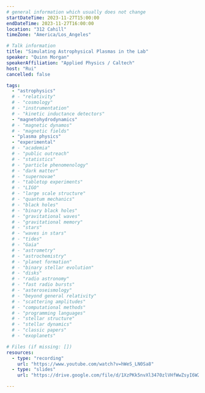 ```yaml
---
# general information which usually does not change
startDateTime: 2023-11-27T15:00:00
endDateTime: 2023-11-27T16:00:00
location: "312 Cahill"
timeZone: "America/Los_Angeles"

# Talk information
title: "Simulating Astrophysical Plasmas in the Lab"
speaker: "Quinn Morgan"
speakerAffiliation: "Applied Physics / Caltech"
host: "Rui"
cancelled: false

tags:
  - "astrophysics"
  # - "relativity"
  # - "cosmology"
  # - "instrumentation"
  # - "kinetic inductance detectors"
  - "magnetohydrodynamics"
  # - "magnetic dynamos"
  # - "magnetic fields"
  - "plasma physics"
  - "experimental"
  # - "academia"
  # - "public outreach"
  # - "statistics"
  # - "particle phenomenology"
  # - "dark matter"
  # - "supernovae"
  # - "tabletop experiments"
  # - "LIGO"
  # - "large scale structure"
  # - "quantum mechanics"
  # - "black holes"
  # - "binary black holes"
  # - "gravitational waves"
  # - "gravitational memory"
  # - "stars"
  # - "waves in stars"
  # - "tides"
  # - "Gaia"
  # - "astrometry"
  # - "astrochemistry"
  # - "planet formation"
  # - "binary stellar evolution"
  # - "disks"
  # - "radio astronomy"
  # - "fast radio bursts"
  # - "asteroseismology"
  # - "beyond general relativity"
  # - "scattering amplitudes"
  # - "computational methods"
  # - "programming languages"
  # - "stellar structure"
  # - "stellar dynamics"
  # - "classic papers"
  # - "exoplanets"

# Files (if missing: [])
resources:
  - type: "recording"
    url: "https://www.youtube.com/watch?v=hWeS_LN0Sa8"
  - type: "slides"
    url: "https://drive.google.com/file/d/1XzPKk5nvXl3470zlVHfWwZsyI6W2FVhD/view?usp=drive_link"

---
```



